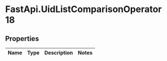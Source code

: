 # FastApi.UidListComparisonOperator18

## Properties
Name | Type | Description | Notes
------------ | ------------- | ------------- | -------------
